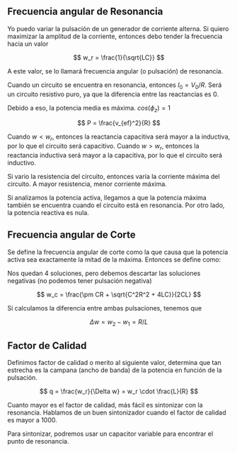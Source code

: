 ## Frecuencia angular de Resonancia

Yo puedo variar la pulsación de un generador de corriente alterna. Si quiero maximizar la amplitud de la corriente, entonces debo tender la frecuencia hacia un valor

$$
w_r = \frac{1}{\sqrt{LC}}
$$

A este valor, se lo llamará frecuencia angular (o pulsación) de resonancia.

Cuando un circuito se encuentra en resonancia, entonces $I_0 = V_0 / R$. Será un circuito resistivo puro, ya que la diferencia entre las reactancias es $0$.

Debido a eso, la potencia media es máxima. $cos(\phi_z) = 1$

$$
P = \frac{v_{ef}^2}{R}
$$

Cuando $w < w_r$, entonces la reactancia capacitiva será mayor a la inductiva, por lo que el circuito será capacitivo. Cuando $w > w_r$, entonces la reactancia inductiva será mayor a la capacitiva, por lo que el circuito será inductivo.

Si vario la resistencia del circuito, entonces varía la corriente máxima del circuito. A mayor resistencia, menor corriente máxima.

Si analizamos la potencia activa, llegamos a que la potencia máxima también se encuentra cuando el circuito está en resonancia. Por otro lado, la potencia reactiva es nula.

## Frecuencia angular de Corte

Se define la frecuencia angular de corte como la que causa que la potencia activa sea exactamente la mitad de la máxima. Entonces se define como:

Nos quedan 4 soluciones, pero debemos descartar las soluciones negativas (no podemos tener pulsación negativa)

$$
w_c = \frac{\pm CR + \sqrt{C^2R^2 + 4LC}}{2CL}
$$

Si calculamos la diferencia entre ambas pulsaciones, tenemos que

$$
\Delta w = w_2 - w_1 = R/L
$$

## Factor de Calidad

Definimos factor de calidad o merito al siguiente valor, determina que tan estrecha es la campana (ancho de banda) de la potencia en función de la pulsación.

$$
q = \frac{w_r}{\Delta w} = w_r \cdot \frac{L}{R}
$$

Cuanto mayor es el factor de calidad, más fácil es sintonizar con la resonancia. Hablamos de un buen sintonizador cuando el factor de calidad es mayor a $1000$.

Para sintonizar, podremos usar un capacitor variable para encontrar el punto de resonancia.
